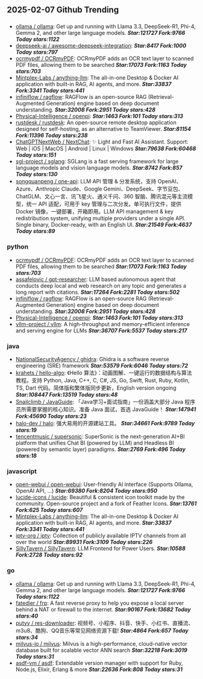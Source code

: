 ## 2025-02-07 Github Trending

### 
* [ollama / ollama](https://github.com/ollama/ollama): Get up and running with Llama 3.3, DeepSeek-R1, Phi-4, Gemma 2, and other large language models. ***Star:121727 Fork:9766 Today stars:1122***
* [deepseek-ai / awesome-deepseek-integration](https://github.com/deepseek-ai/awesome-deepseek-integration):  ***Star:8417 Fork:1000 Today stars:797***
* [ocrmypdf / OCRmyPDF](https://github.com/ocrmypdf/OCRmyPDF): OCRmyPDF adds an OCR text layer to scanned PDF files, allowing them to be searched ***Star:17073 Fork:1163 Today stars:703***
* [Mintplex-Labs / anything-llm](https://github.com/Mintplex-Labs/anything-llm): The all-in-one Desktop & Docker AI application with built-in RAG, AI agents, and more. ***Star:33837 Fork:3341 Today stars:441***
* [infiniflow / ragflow](https://github.com/infiniflow/ragflow): RAGFlow is an open-source RAG (Retrieval-Augmented Generation) engine based on deep document understanding. ***Star:32008 Fork:2951 Today stars:428***
* [Physical-Intelligence / openpi](https://github.com/Physical-Intelligence/openpi):  ***Star:1463 Fork:101 Today stars:313***
* [rustdesk / rustdesk](https://github.com/rustdesk/rustdesk): An open-source remote desktop application designed for self-hosting, as an alternative to TeamViewer. ***Star:81154 Fork:11396 Today stars:238***
* [ChatGPTNextWeb / NextChat](https://github.com/ChatGPTNextWeb/NextChat): ✨ Light and Fast AI Assistant. Support: Web | iOS | MacOS | Android | Linux | Windows ***Star:79638 Fork:60468 Today stars:151***
* [sgl-project / sglang](https://github.com/sgl-project/sglang): SGLang is a fast serving framework for large language models and vision language models. ***Star:8742 Fork:857 Today stars:130***
* [songquanpeng / one-api](https://github.com/songquanpeng/one-api): LLM API 管理 & 分发系统，支持 OpenAI、Azure、Anthropic Claude、Google Gemini、DeepSeek、字节豆包、ChatGLM、文心一言、讯飞星火、通义千问、360 智脑、腾讯混元等主流模型，统一 API 适配，可用于 key 管理与二次分发。单可执行文件，提供 Docker 镜像，一键部署，开箱即用。LLM API management & key redistribution system, unifying multiple providers under a single API. Single binary, Docker-ready, with an English UI. ***Star:21549 Fork:4637 Today stars:89***

### python
* [ocrmypdf / OCRmyPDF](https://github.com/ocrmypdf/OCRmyPDF): OCRmyPDF adds an OCR text layer to scanned PDF files, allowing them to be searched ***Star:17073 Fork:1163 Today stars:703***
* [assafelovic / gpt-researcher](https://github.com/assafelovic/gpt-researcher): LLM based autonomous agent that conducts deep local and web research on any topic and generates a long report with citations. ***Star:17264 Fork:2281 Today stars:502***
* [infiniflow / ragflow](https://github.com/infiniflow/ragflow): RAGFlow is an open-source RAG (Retrieval-Augmented Generation) engine based on deep document understanding. ***Star:32008 Fork:2951 Today stars:428***
* [Physical-Intelligence / openpi](https://github.com/Physical-Intelligence/openpi):  ***Star:1463 Fork:101 Today stars:313***
* [vllm-project / vllm](https://github.com/vllm-project/vllm): A high-throughput and memory-efficient inference and serving engine for LLMs ***Star:36707 Fork:5537 Today stars:217***

### java
* [NationalSecurityAgency / ghidra](https://github.com/NationalSecurityAgency/ghidra): Ghidra is a software reverse engineering (SRE) framework ***Star:53579 Fork:6046 Today stars:72***
* [krahets / hello-algo](https://github.com/krahets/hello-algo): 《Hello 算法》：动画图解、一键运行的数据结构与算法教程。支持 Python, Java, C++, C, C#, JS, Go, Swift, Rust, Ruby, Kotlin, TS, Dart 代码。简体版和繁体版同步更新，English version ongoing ***Star:108447 Fork:13519 Today stars:48***
* [Snailclimb / JavaGuide](https://github.com/Snailclimb/JavaGuide): 「Java学习+面试指南」一份涵盖大部分 Java 程序员所需要掌握的核心知识。准备 Java 面试，首选 JavaGuide！ ***Star:147941 Fork:45690 Today stars:23***
* [halo-dev / halo](https://github.com/halo-dev/halo): 强大易用的开源建站工具。 ***Star:34661 Fork:9789 Today stars:19***
* [tencentmusic / supersonic](https://github.com/tencentmusic/supersonic): SuperSonic is the next-generation AI+BI platform that unifies Chat BI (powered by LLM) and Headless BI (powered by semantic layer) paradigms. ***Star:2769 Fork:496 Today stars:18***

### javascript
* [open-webui / open-webui](https://github.com/open-webui/open-webui): User-friendly AI Interface (Supports Ollama, OpenAI API, ...) ***Star:69380 Fork:8204 Today stars:950***
* [lucide-icons / lucide](https://github.com/lucide-icons/lucide): Beautiful & consistent icon toolkit made by the community. Open-source project and a fork of Feather Icons. ***Star:13761 Fork:625 Today stars:607***
* [Mintplex-Labs / anything-llm](https://github.com/Mintplex-Labs/anything-llm): The all-in-one Desktop & Docker AI application with built-in RAG, AI agents, and more. ***Star:33837 Fork:3341 Today stars:441***
* [iptv-org / iptv](https://github.com/iptv-org/iptv): Collection of publicly available IPTV channels from all over the world ***Star:89931 Fork:3109 Today stars:226***
* [SillyTavern / SillyTavern](https://github.com/SillyTavern/SillyTavern): LLM Frontend for Power Users. ***Star:10588 Fork:2728 Today stars:92***

### go
* [ollama / ollama](https://github.com/ollama/ollama): Get up and running with Llama 3.3, DeepSeek-R1, Phi-4, Gemma 2, and other large language models. ***Star:121727 Fork:9766 Today stars:1122***
* [fatedier / frp](https://github.com/fatedier/frp): A fast reverse proxy to help you expose a local server behind a NAT or firewall to the internet. ***Star:90167 Fork:13682 Today stars:40***
* [putyy / res-downloader](https://github.com/putyy/res-downloader): 视频号、小程序、抖音、快手、小红书、直播流、m3u8、酷狗、QQ音乐等常见网络资源下载! ***Star:4864 Fork:657 Today stars:34***
* [milvus-io / milvus](https://github.com/milvus-io/milvus): Milvus is a high-performance, cloud-native vector database built for scalable vector ANN search ***Star:32218 Fork:3019 Today stars:31***
* [asdf-vm / asdf](https://github.com/asdf-vm/asdf): Extendable version manager with support for Ruby, Node.js, Elixir, Erlang & more ***Star:22636 Fork:808 Today stars:31***
